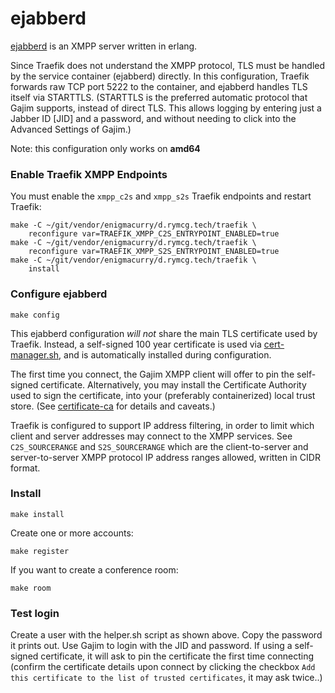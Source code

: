 # ejabberd

[ejabberd](https://github.com/processone/ejabberd) is an XMPP server written in
erlang.

Since Traefik does not understand the XMPP protocol, TLS must be handled by the
service container (ejabberd) directly. In this configuration, Traefik forwards
raw TCP port 5222 to the container, and ejabberd handles TLS itself via
STARTTLS. (STARTTLS is the preferred automatic protocol that Gajim supports,
instead of direct TLS. This allows logging by entering just a Jabber ID [JID]
and a password, and without needing to click into the Advanced Settings of
Gajim.)

Note: this configuration only works on **amd64**

### Enable Traefik XMPP Endpoints

You must enable the `xmpp_c2s` and `xmpp_s2s` Traefik endpoints and
restart Traefik:

```
make -C ~/git/vendor/enigmacurry/d.rymcg.tech/traefik \
    reconfigure var=TRAEFIK_XMPP_C2S_ENTRYPOINT_ENABLED=true
make -C ~/git/vendor/enigmacurry/d.rymcg.tech/traefik \
    reconfigure var=TRAEFIK_XMPP_S2S_ENTRYPOINT_ENABLED=true
make -C ~/git/vendor/enigmacurry/d.rymcg.tech/traefik \
    install
```

### Configure ejabberd

```
make config
```

This ejabberd configuration *will not* share the main TLS certificate
used by Traefik. Instead, a self-signed 100 year certificate is used
via [cert-manager.sh](../_terminal/certificate-ca), and is
automatically installed during configuration.

The first time you connect, the Gajim XMPP client will offer to pin
the self-signed certificate. Alternatively, you may install the
Certificate Authority used to sign the certificate, into your
(preferably containerized) local trust store. (See
[certificate-ca](../_terminal/certificate-ca) for details and
caveats.)

Traefik is configured to support IP address filtering, in order to limit which
client and server addresses may connect to the XMPP services. See
`C2S_SOURCERANGE` and `S2S_SOURCERANGE` which are the client-to-server and
server-to-server XMPP protocol IP address ranges allowed, written in CIDR
format.

### Install

```
make install
```

Create one or more accounts:

```
make register
```

If you want to create a conference room:

```
make room
```

### Test login

Create a user with the helper.sh script as shown above. Copy the password it
prints out. Use Gajim to login with the JID and password. If using a self-signed
certificate, it will ask to pin the certificate the first time connecting
(confirm the certificate details upon connect by clicking the checkbox `Add this
certificate to the list of trusted certificates`, it may ask twice..)
